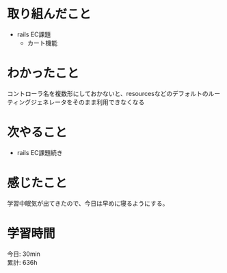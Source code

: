 # 取り組んだこと       
- rails EC課題
  - カート機能    
# わかったこと  
コントローラ名を複数形にしておかないと、resourcesなどのデフォルトのルーティングジェネレータをそのまま利用できなくなる    
# 次やること  
- rails EC課題続き
# 感じたこと  
学習中眠気が出てきたので、今日は早めに寝るようにする。  
# 学習時間  
今日: 30min                 
累計: 636h                    
